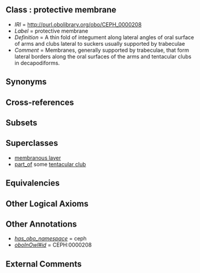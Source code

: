 
## Class : protective membrane

 * *IRI* = http://purl.obolibrary.org/obo/CEPH_0000208
 * *Label* = protective membrane
 * *Definition* = A thin fold of integument along lateral angles of oral surface of arms and clubs lateral to suckers usually supported by trabeculae
 * *Comment* = Membranes, generally supported by trabeculae, that form lateral borders along the oral surfaces of the arms and tentacular clubs in decapodiforms.

## Synonyms


## Cross-references


## Subsets


## Superclasses

 * [membranous layer](../../UBERON/58/UBERON_0000158.md)
 * [part_of](../../BFO/50/BFO_0000050.md) some [tentacular club](../../CEPH/91/CEPH_0000291.md)

## Equivalencies


## Other Logical Axioms


## Other Annotations

 * *[has_obo_namespace](../../ce/oboInOwl#hasOBONamespace.md)* = ceph
 * *[oboInOwl#id](../../id/oboInOwl#id.md)* = CEPH:0000208

## External Comments

